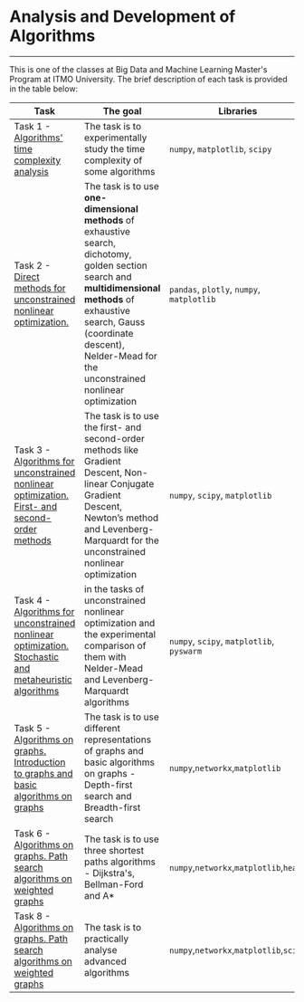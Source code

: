 # Analysis and Development of Algorithms
<hr>
This is one of the classes at Big Data and Machine Learning Master's Program at ITMO University. The brief description of each task is provided in the table below:

| Task | The goal | Libraries |
| ----------- | ----------- | ----------- |
| Task 1 - [Algorithms' time complexity analysis](https://github.com/olpeshiki/Algorithm_Class/blob/d56b5808e1b0bd0ab1e84b67386714229637dd37/Analysis%20and%20Development%20of%20Algorithms/Task%201%20-%20Time%20complexity.ipynb)    | The task is to experimentally study the time complexity of some algorithms   | `numpy`, `matplotlib`, `scipy`|
| Task 2 - [Direct methods for unconstrained nonlinear optimization. ](https://github.com/olpeshiki/ITMO/blob/3eb472c9d1004d7621229bb84297034f161c35ee/Analysis%20and%20Development%20of%20Algorithms/Task%202%20-%20Direct%20optimisation%20methods.ipynb) | The task is to use **one-dimensional methods** of exhaustive search, dichotomy, golden section search and **multidimensional methods** of exhaustive search, Gauss (coordinate descent), Nelder-Mead for the unconstrained nonlinear optimization | `pandas`, `plotly`, `numpy`, `matplotlib` |
| Task 3 - [Algorithms for unconstrained nonlinear optimization. First- and second- order methods](https://github.com/olpeshiki/ITMO/blob/e429d5b198a3e926583752e513a7a281b76c331a/Analysis%20and%20Development%20of%20Algorithms/Task%203%20-%201%262%20order%20optimisation%20methods.ipynb) | The task is to use the first- and second-order methods like Gradient Descent, Non-linear Conjugate Gradient Descent, Newton’s method and Levenberg-Marquardt for the unconstrained nonlinear optimization | `numpy`, `scipy`, `matplotlib`  |
| Task 4 - [Algorithms for unconstrained nonlinear optimization. Stochastic and metaheuristic algorithms](https://github.com/olpeshiki/ITMO/blob/72fc427653c217734decbf700cfb4aef5f6df9ef/Analysis%20and%20Development%20of%20Algorithms/Task%204%20-%20Stochastic%20algorithms.ipynb)| in the tasks of unconstrained nonlinear optimization and the experimental comparison of them with Nelder-Mead and Levenberg-Marquardt algorithms | `numpy`, `scipy`, `matplotlib`, `pyswarm`|
|Task 5 - [Algorithms on graphs. Introduction to graphs and basic algorithms on graphs](https://github.com/olpeshiki/Algorithm_Class/blob/037d82e08b9141aecd4f6b9c8391f0c311714697/Analysis%20and%20Development%20of%20Algorithms/Task%205%20-%20Basic%20algorithms%20on%20graphs.ipynb) |The task is to use different representations of graphs and basic algorithms on graphs - Depth-first search and Breadth-first search |`numpy`,`networkx`,`matplotlib` |
|Task 6 - [Algorithms on graphs. Path search algorithms on weighted graphs](https://github.com/olpeshiki/Algorithm_Class/blob/037d82e08b9141aecd4f6b9c8391f0c311714697/Analysis%20and%20Development%20of%20Algorithms/Task%206%20-%20%20Path%20search%20algorithms%20on%20weighted%20graphs.ipynb) |The task is to use three shortest paths algorithms - Dijkstra's, Bellman-Ford and A*|`numpy`,`networkx`,`matplotlib`,`heapq` |
|Task 8 - [Algorithms on graphs. Path search algorithms on weighted graphs](https://github.com/olpeshiki/Algorithm_Class/blob/037d82e08b9141aecd4f6b9c8391f0c311714697/Analysis%20and%20Development%20of%20Algorithms/Task%208%20-%20Practical%20analysis%20of%20advanced%20algorithms.ipynb) |The task is to practically analyse advanced algorithms|`numpy`,`networkx`,`matplotlib`,`scipy` |
